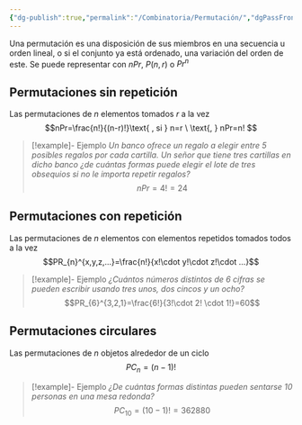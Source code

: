 ```yaml
---
{"dg-publish":true,"permalink":"/Combinatoria/Permutación/","dgPassFrontmatter":true}
---
```


Una permutación es una disposición de sus miembros en una secuencia u orden lineal, o si el conjunto ya está ordenado, una variación del orden de este. Se puede representar con $nPr$, $P(n,r)$ o $Pr^{n}$
## Permutaciones sin repetición
Las permutaciones de $n$ elementos tomados $r$ a la vez $$nPr=\frac{n!}{(n-r)!}\text{ , si } n=r \ \text{, } nPr=n! $$
>[!example]- Ejemplo
>*Un banco ofrece un regalo a elegir entre 5 posibles regalos por cada cartilla. Un señor que tiene tres cartillas en dicho banco ¿de cuántas formas puede elegir el lote de tres obsequios si no le importa repetir regalos?* $$nPr=4!=24$$


## Permutaciones con repetición
Las permutaciones de $n$ elementos con elementos repetidos tomados todos a la vez $$PR_{n}^{x,y,z,...}=\frac{n!}{x!\cdot y!\cdot z!\cdot ...}$$
>[!example]- Ejemplo
>*¿Cuántos números distintos de 6 cifras se pueden escribir usando tres unos, dos cincos y un ocho?*$$PR_{6}^{3,2,1}=\frac{6!}{3!\cdot 2! \cdot 1!}=60$$
## Permutaciones circulares
Las permutaciones de $n$ objetos alrededor de un ciclo $$PC_{n}=(n-1)!$$
>[!example]- Ejemplo
>*¿De cuántas formas distintas pueden sentarse 10 personas en una mesa redonda?* $$PC_{10}=(10-1)!=362880$$

